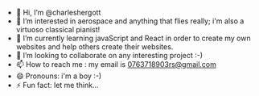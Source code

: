 - 👋 Hi, I’m @charleshergott
- 👀 I’m interested in aerospace and anything that flies really; i'm also a virtuoso classical pianist!
- 🌱 I’m currently learning javaScript and React in order to create my own websites and help others create their websites.
- 💞️ I’m looking to collaborate on any interesting project :-)
- 📫 How to reach me : my email is 0763718903rs@gmail.com
- 😄 Pronouns: i'm a boy :-)
- ⚡ Fun fact: let me think...

<!---
charleshergott/charleshergott is a ✨ special ✨ repository because its `README.md` (this file) appears on your GitHub profile.
You can click the Preview link to take a look at your changes.
--->
